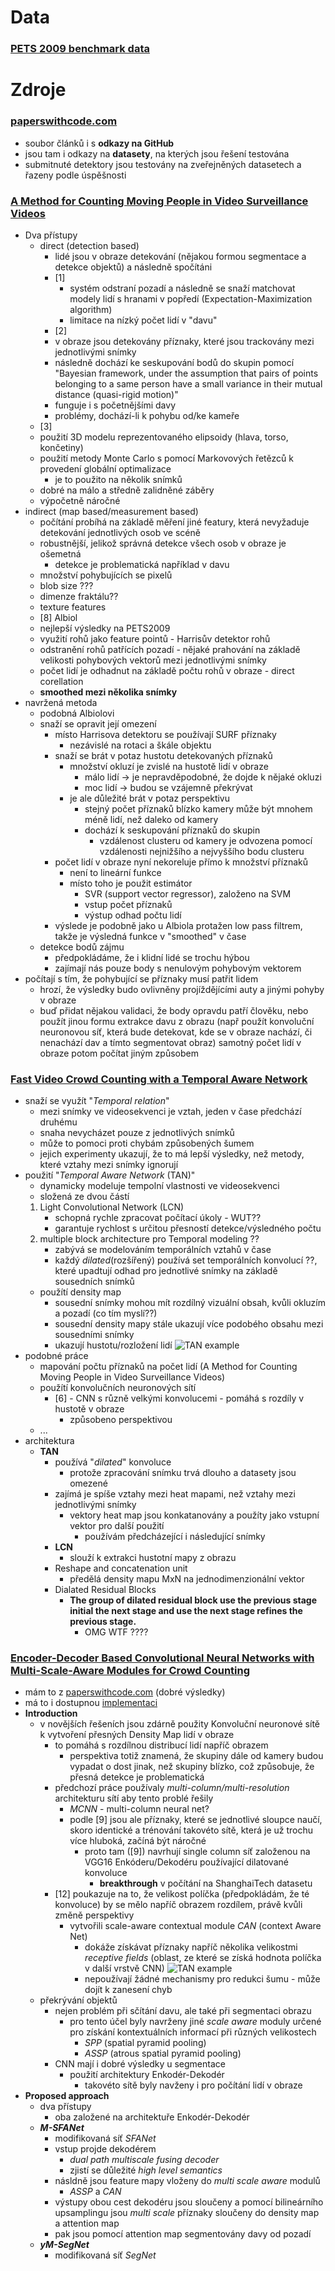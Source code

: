 
# Data
### <a href=http://www.cvg.reading.ac.uk/PETS2009/a.html__>PETS 2009 benchmark data</a>


# Zdroje

### [paperswithcode.com](https://paperswithcode.com/task/crowd-counting)
- soubor článků i s __odkazy na GitHub__
- jsou tam i odkazy na __datasety__, na kterých jsou řešení testována
- submitnuté detektory jsou testovány na zveřejněných datasetech a řazeny podle úspěšnosti


### [A Method for Counting Moving People in Video Surveillance Videos](https://asp-eurasipjournals.springeropen.com/articles/10.1155/2010/231240)
- Dva přístupy
  - direct (detection based)
    - lidé jsou v obraze detekování (nějakou formou segmentace a detekce objektů) a následně spočítáni  
    - [1]
      - systém odstraní pozadí a následně se snaží matchovat modely lidí s hranami v popředí (Expectation-Maximization algorithm)
      - limitace na nízký počet lidí v "davu"
    - [2]
     - v obraze jsou detekovány příznaky, které jsou trackovány mezi jednotlivými snímky
     - následně dochází ke seskupování bodů do skupin pomocí "Bayesian framework, under the assumption that pairs of points belonging to a same person have a small variance in their mutual distance (quasi-rigid motion)"
     - funguje i s početnějšími davy
     - problémy, dochází-li k pohybu od/ke kameře
   - [3]
    - použití 3D modelu reprezentovaného elipsoidy (hlava, torso, končetiny)
    - použití metody Monte Carlo s pomocí Markovových řetězců k provedení globální optimalizace
      - je to použito na několik snímků
    - dobré na málo a středně zalidněné záběry
    - výpočetně náročné
 - indirect (map based/measurement based)
   - počítání probíhá na základě měření jiné featury, která nevyžaduje detekování jednotlivých osob ve scéně
   - robustnější, jelikož správná detekce všech osob v obraze je ošemetná
     - detekce je problematická například v davu
   - množství pohybujících se pixelů
   - blob size ???
   - dimenze fraktálu??
   - texture features
   - [8] Albiol
    - nejlepší výsledky na PETS2009
    - využití rohů jako feature pointů - Harrisův detektor rohů
    - odstranění rohů patřících pozadí - nějaké prahování na základě velikosti pohybových vektorů mezi jednotlivými snímky
    - počet lidí je odhadnut na základě počtu rohů v obraze - direct corellation
     -  __smoothed mezi několika snímky__
- navržená metoda
  - podobná Albiolovi
  - snaží se opravit její omezení
    - místo Harrisova detektoru se používají SURF příznaky
      - nezávislé na rotaci a škále objektu
    - snaží se brát v potaz hustotu detekovaných příznaků
      - množství okluzí je zvislé na hustotě lidí v obraze
        - málo lidí -> je nepravděpodobné, že dojde k nějaké okluzi
        - moc lidí -> budou se vzájemně překrývat
      - je ale důležité brát v potaz perspektivu
        - stejný počet příznaků blízko kamery může být mnohem méně lidí, než daleko od kamery
        - dochází k seskupování příznaků do skupin
            - vzdálenost clusteru od kamery je odvozena pomocí vzdálenosti nejnižšího a nejvyššího bodu clusteru
    - počet lidí v obraze nyní nekoreluje přímo k množství příznaků
      - není to lineární funkce
      - místo toho je použit estimátor
        - SVR (support vector regressor), založeno na SVM
        - vstup počet příznaků
        - výstup odhad počtu lidí
    - výslede je podobně jako u Albiola protažen low pass filtrem, takže je výsledná funkce v "smoothed" v čase
  - detekce bodů zájmu
    -  předpokládáme, že i klidní lidé se trochu hýbou
      - zajímají nás pouze body s nenulovým pohybovým vektorem
- počítají s tím, že pohybující se příznaky musí patřit lidem
    - hrozí, že výsledky budo ovlivněny projíždějícími auty a jinými pohyby v obraze
    - buď přidat nějakou validaci, že body opravdu patří člověku, nebo použít jinou formu extrakce davu z obrazu (např použít konvoluční neuronovou síť, která bude detekovat, kde se v obraze nachází, či nenachází dav a tímto segmentovat obraz) samotný počet lidí v obraze potom počítat jiným způsobem

### [Fast Video Crowd Counting with a Temporal Aware Network](https://arxiv.org/pdf/1907.02198.pdf)
- snaží se využít "_Temporal relation_"
    - mezi snímky ve videosekvenci je vztah, jeden v čase předchází druhému
    - snaha nevycházet pouze z jednotlivých snímků
    - může to pomoci proti chybám způsobených šumem
    - jejich experimenty ukazují, že to má lepší výsledky, než metody, které vztahy mezi snímky ignorují
- použití "_Temporal Aware Network_ (TAN)"
    - dynamicky modeluje tempolní vlastnosti ve videosekvenci
    - složená ze dvou částí
     1. Light Convolutional Network (LCN)
        - schopná rychle zpracovat počítací úkoly - WUT??
        - garantuje rychlost s určitou přesností detekce/výsledného počtu
     2. multiple block architecture pro Temporal modeling ??
        - zabývá se modelováním temporálních vztahů v čase
        - každý _dilated_(rozšířený) používá set temporálních konvolucí ??, které upadtují odhad pro jednotlivé snímky na základě sousedních snímků
    - použítí density map
        - sousední snímky mohou mít rozdílný vizuální obsah, kvůli okluzím a pozadí (co tím myslí??)
        - sousední density mapy stále ukazují více podobého obsahu mezi sousedními snímky
        - ukazují hustotu/rozložení lidí
    ![TAN example](./note_pics/TAN.png)
- podobné práce
    - mapování počtu příznaků na počet lidí (A Method for Counting Moving People in Video Surveillance Videos)
    - použítí konvolučních neuronových sítí
        - [6] - CNN s různě velkými konvolucemi - pomáhá s rozdíly v hustotě v obraze
            - způsobeno perspektivou
    - ...
- architektura
    - __TAN__
        - používá "_dilated_" konvoluce
            - protože zpracování snímku trvá dlouho a datasety jsou omezené
        - zajímá je spíše vztahy mezi heat mapami, než vztahy mezi jednotlivými snímky
            - vektory heat map jsou konkatanovány a použíty jako vstupní vektor pro další použití
                - používám předcházející i následující snímky
        - __LCN__
            - slouží k extrakci hustotní mapy z obrazu
        - Reshape and concatenation unit
            - předělá density mapu MxN na jednodimenzionální vektor
        - Dialated Residual Blocks
            - __The group of dilated residual block use the previous stage initial the next stage and use the next stage refines the previous stage.__
                - OMG WTF ????

### [Encoder-Decoder Based Convolutional Neural Networks with Multi-Scale-Aware Modules for Crowd Counting](https://arxiv.org/pdf/2003.05586v5.pdf)
- mám to z [paperswithcode.com](https://paperswithcode.com/task/crowd-counting) (dobré výsledky)
- má to i dostupnou [implementaci](https://github.com/Pongpisit-Thanasutives/Variations-of-SFANet-for-Crowd-Counting)
- __Introduction__
    - v novějších řešeních jsou zdárně použity Konvoluční neuronové sítě k vytvoření přesných Density Map lidí v obraze
        - to pomáhá s rozdílnou distribucí lidí napříč obrazem
            - perspektiva totiž znamená, že skupiny dále od kamery budou vypadat o dost jinak, než skupiny blízko, což způsobuje, že přesná detekce je problematická    
        - předchozí práce používaly _multi-column/multi-resolution_ architekturu sítí aby tento problé řešily
            - _MCNN_ - multi-column neural net?
            - podle [9] jsou ale příznaky, které se jednotlivé sloupce naučí, skoro identické a trénování takovéto sítě, která je už trochu více hluboká, začíná být náročné
                - proto tam ([9]) navrhují single column síť založenou na VGG16 Enkóderu/Dekodéru používající dilatované konvoluce
                    - __breakthrough__ v počítání na ShanghaiTech datasetu
        - [12] poukazuje na to, že velikost políčka (předpokládám, že té konvoluce) by se mělo napříč obrazem rozdílem, právě kvůli změně perspektivy
            - vytvořili scale-aware contextual module _CAN_ (context Aware Net)
                - dokáže získávat příznaky napříč několika velikostmi _receptive fields_ (oblast, ze které se získá hodnota políčka v další vrstvě CNN)
                ![TAN example](./note_pics/receptive_fields.png)
                - nepoužívají žádné mechanismy pro redukci šumu - může dojít k zanesení chyb
    - překrývání objektů
        - nejen problém při sčítání davu, ale také při segmentaci obrazu
            - pro tento účel byly navrženy jiné _scale aware_ moduly určené pro získání kontextuálních informací při různých velikostech
                - _SPP_ (spatial pyramid pooling)
                - _ASSP_ (atrous spatial pyramid pooling)
        - CNN mají i dobré výsledky u segmentace
            - použití architektury Enkodér-Dekodér
                - takovéto sítě byly navženy i pro počítání lidí v obraze
- __Proposed approach__
    - dva přístupy
        - oba založené na architektuře Enkodér-Dekodér
    - ___M-SFANet___
        - modifikovaná síť _SFANet_
        - vstup projde dekodérem
            - _dual path multiscale fusing decoder_
            - zjistí se důležité _high level semantics_
        - násldně jsou feature mapy vloženy do _multi scale aware_ modulů
            - _ASSP_ a _CAN_
        - výstupy obou cest dekodéru jsou sloučeny a pomocí bilineárního upsamplingu jsou _multi scale_ příznaky sloučeny do density map a attention map
        - pak jsou pomocí attention map segmentovány davy od pozadí
    - ___yM-SegNet___
        - modifikovaná síť _SegNet_
        